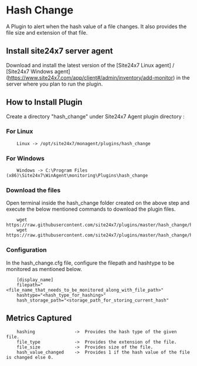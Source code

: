# Hash Change
 A Plugin to alert when the hash value of a file changes.  It also provides the file size and extension of that file.
	
## Install site24x7 server agent
Download and install the latest version of the [Site24x7 Linux agent] / [Site24x7 Windows agent] (https://www.site24x7.com/app/client#/admin/inventory/add-monitor) in the server where you plan to run the plugin.

## How to Install Plugin

Create a directory "hash_change" under Site24x7 Agent plugin directory :

### For Linux
	
		Linux -> /opt/site24x7/monagent/plugins/hash_change
		
### For Windows

		Windows -> C:\Program Files (x86)\Site24x7\WinAgent\monitoring\Plugins\hash_change
		
### Download the files 

Open terminal inside the hash_change folder created on the above step and execute the below mentioned commands to download the plugin files.

		wget https://raw.githubusercontent.com/site24x7/plugins/master/hash_change/hash_change.py
		wget https://raw.githubusercontent.com/site24x7/plugins/master/hash_change/hash_change.cfg
		
### Configuration 

In the hash_change.cfg file, configure the filepath and hashtype to be monitored as mentioned below.

		[display_name]
		filepath="<file_name_that_needs_to_be_monitored_along_with_file_path>"
		hashtype="<hash_type_for_hashing>"	
		hash_storage_path="<storage_path_for_storing_current_hash"
		
## Metrics Captured

		hashing               ->  Provides the hash type of the given file.
		file_type             ->  Provides the extension of the file.
		file_size             ->  Provides size of the file.
		hash_value_changed    ->  Provides 1 if the hash value of the file is changed else 0.
